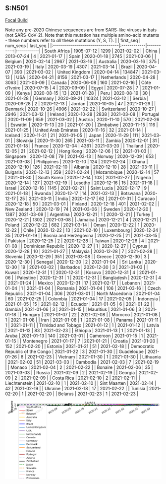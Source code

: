 

## S:N501
[Focal Build](https://nextstrain.org/groups/neherlab/ncov/S.N501)

Note any pre-2020 Chinese sequences are from SARS-like viruses in bats (not SARS-CoV-2).
Note that this mutation has multiple amino-acid mutants - these numbers refer to _all_ these mutations (Y, S, T).
|                                  | first_seq   |   num_seqs | last_seq   |
|:---------------------------------|:------------|-----------:|:-----------|
| South Africa                     | 1905-07-12  |       1299 | 2021-02-02 |
| China                            | 2013-07-24  |          4 | 2021-01-17 |
| Spain                            | 2020-01-18  |       2745 | 2021-03-06 |
| Belgium                          | 2020-02-14  |       2967 | 2021-03-16 |
| Australia                        | 2020-03-16  |        375 | 2021-03-19 |
| Italy                            | 2020-03-19  |       4307 | 2021-03-14 |
| Brazil                           | 2020-04-07  |        390 | 2021-03-02 |
| United Kingdom                   | 2020-04-14  |     134847 | 2021-03-13 |
| USA                              | 2020-04-21  |       8156 | 2021-03-17 |
| Netherlands                      | 2020-04-28  |       3063 | 2021-03-09 |
| Canada                           | 2020-06-08  |        160 | 2021-02-16 |
| Côte d'Ivoire                    | 2020-07-15  |          4 | 2020-09-09 |
| Egypt                            | 2020-07-28  |          7 | 2021-01-09 |
| Kenya                            | 2020-08-15  |         13 | 2021-01-28 |
| Peru                             | 2020-08-19  |         30 | 2021-01-28 |
| Germany                          | 2020-09-21  |      10324 | 2021-03-12 |
| Serbia                           | 2020-09-28  |          2 | 2020-12-13 |
| Jordan                           | 2020-10-05  |         47 | 2021-01-29 |
| Denmark                          | 2020-10-26  |       4906 | 2021-02-22 |
| Switzerland                      | 2020-10-27  |       2946 | 2021-03-12 |
| Ireland                          | 2020-10-28  |       2838 | 2021-03-08 |
| Portugal                         | 2020-11-09  |        659 | 2021-03-02 |
| Austria                          | 2020-11-10  |        570 | 2021-02-26 |
| Eswatini                         | 2020-11-13  |         20 | 2021-01-20 |
| Zimbabwe                         | 2020-11-15  |        116 | 2021-01-25 |
| United Arab Emirates             | 2020-11-16  |         32 | 2021-01-14 |
| Iceland                          | 2020-11-21  |         21 | 2021-01-05 |
| Japan                            | 2020-11-29  |        111 | 2021-03-01 |
| Slovakia                         | 2020-11-30  |        265 | 2021-03-11 |
| Zambia                           | 2020-12-01  |         31 | 2021-01-18 |
| France                           | 2020-12-04  |       4361 | 2021-03-20 |
| Thailand                         | 2020-12-05  |         21 | 2021-02-12 |
| Hong Kong                        | 2020-12-06  |         12 | 2021-01-03 |
| Singapore                        | 2020-12-08  |         79 | 2021-03-13 |
| Norway                           | 2020-12-09  |        653 | 2021-03-08 |
| Philippines                      | 2020-12-10  |        124 | 2021-02-24 |
| Ghana                            | 2020-12-10  |        126 | 2021-02-10 |
| Albania                          | 2020-12-10  |         28 | 2021-03-11 |
| Bulgaria                         | 2020-12-13  |        359 | 2021-02-24 |
| Mozambique                       | 2020-12-14  |         57 | 2021-01-30 |
| South Korea                      | 2020-12-14  |        103 | 2021-02-27 |
| Nigeria                          | 2020-12-14  |        127 | 2021-02-19 |
| Lesotho                          | 2020-12-16  |         15 | 2021-01-18 |
| Israel                           | 2020-12-16  |       1145 | 2021-02-21 |
| Saint Lucia                      | 2020-12-17  |          9 | 2021-01-18 |
| Rwanda                           | 2020-12-17  |         14 | 2021-02-13 |
| Botswana                         | 2020-12-17  |         25 | 2021-03-11 |
| India                            | 2020-12-17  |         62 | 2021-01-31 |
| Curacao                          | 2020-12-18  |         50 | 2021-03-01 |
| Finland                          | 2020-12-18  |        401 | 2021-02-02 |
| New Zealand                      | 2020-12-19  |         74 | 2021-03-06 |
| Sweden                           | 2020-12-20  |       1387 | 2021-03-09 |
| Argentina                        | 2020-12-21  |          1 | 2020-12-21 |
| Turkey                           | 2020-12-21  |       1302 | 2021-03-08 |
| Jamaica                          | 2020-12-21  |          4 | 2020-12-21 |
| Poland                           | 2020-12-22  |        682 | 2021-03-14 |
| Oman                             | 2020-12-22  |          1 | 2020-12-22 |
| Chile                            | 2020-12-22  |         13 | 2021-02-10 |
| Luxembourg                       | 2020-12-24  |         35 | 2021-01-19 |
| Bosnia and Herzegovina           | 2020-12-25  |         21 | 2021-03-15 |
| Pakistan                         | 2020-12-25  |          2 | 2020-12-28 |
| Taiwan                           | 2020-12-26  |          4 | 2021-01-08 |
| Dominican Republic               | 2020-12-27  |          1 | 2020-12-27 |
| Cyprus                           | 2020-12-28  |         10 | 2021-01-27 |
| Malaysia                         | 2020-12-28  |          7 | 2021-02-28 |
| Slovenia                         | 2020-12-29  |        351 | 2021-03-08 |
| Greece                           | 2020-12-30  |          3 | 2020-12-30 |
| Senegal                          | 2020-12-30  |          2 | 2021-01-04 |
| Sri Lanka                        | 2020-12-30  |         19 | 2021-03-02 |
| Barbados                         | 2020-12-30  |          3 | 2021-01-03 |
| Kuwait                           | 2020-12-31  |          1 | 2020-12-31 |
| Kosovo                           | 2020-12-31  |          4 | 2021-01-06 |
| Palestine                        | 2020-12-31  |          1 | 2020-12-31 |
| Bangladesh                       | 2020-12-31  |          4 | 2021-01-24 |
| Mexico                           | 2020-12-31  |         17 | 2021-02-17 |
| Lebanon                          | 2021-01-04  |          1 | 2021-01-04 |
| Romania                          | 2021-01-04  |        106 | 2021-03-16 |
| Czech Republic                   | 2021-01-04  |        306 | 2021-03-01 |
| North Macedonia                  | 2021-01-04  |         60 | 2021-02-25 |
| Colombia                         | 2021-01-04  |         17 | 2021-02-05 |
| Indonesia                        | 2021-01-05  |         15 | 2021-02-12 |
| Ecuador                          | 2021-01-05  |          6 | 2021-01-22 |
| Gambia                           | 2021-01-06  |          3 | 2021-01-15 |
| Mauritius                        | 2021-01-06  |          3 | 2021-01-18 |
| Hungary                          | 2021-01-07  |         22 | 2021-02-08 |
| Morocco                          | 2021-01-08  |          1 | 2021-01-08 |
| Iran                             | 2021-01-08  |          1 | 2021-01-08 |
| Panama                           | 2021-01-11  |          1 | 2021-01-11 |
| Trinidad and Tobago              | 2021-01-12  |          1 | 2021-01-12 |
| Latvia                           | 2021-01-12  |         83 | 2021-02-23 |
| Ethiopia                         | 2021-01-13  |          1 | 2021-01-13 |
| Aruba                            | 2021-01-13  |        140 | 2021-03-01 |
| Cameroon                         | 2021-01-15  |          1 | 2021-01-15 |
| Montenegro                       | 2021-01-17  |          7 | 2021-01-21 |
| Croatia                          | 2021-01-20  |        152 | 2021-02-20 |
| Estonia                          | 2021-01-21  |         51 | 2021-02-18 |
| Democratic Republic of the Congo | 2021-01-22  |          3 | 2021-01-30 |
| Guadeloupe                       | 2021-01-26  |          8 | 2021-02-23 |
| Vietnam                          | 2021-01-30  |          1 | 2021-01-30 |
| Lithuania                        | 2021-02-02  |         51 | 2021-03-03 |
| Cambodia                         | 2021-02-03  |          7 | 2021-02-19 |
| Monaco                           | 2021-02-04  |          2 | 2021-02-22 |
| Bonaire                          | 2021-02-06  |         35 | 2021-03-03 |
| Russia                           | 2021-02-09  |          2 | 2021-02-19 |
| Georgia                          | 2021-02-09  |          2 | 2021-02-09 |
| Costa Rica                       | 2021-02-10  |          2 | 2021-02-11 |
| Liechtenstein                    | 2021-02-10  |          1 | 2021-02-10 |
| Sint Maarten                     | 2021-02-14  |         42 | 2021-02-19 |
| Ukraine                          | 2021-02-18  |         17 | 2021-02-22 |
| Tunisia                          | 2021-02-20  |          1 | 2021-02-20 |
| Belarus                          | 2021-02-23  |          1 | 2021-02-23 |

![Overall trends S.N501](/overall_trends_figures/overall_trends_S.N501.png)